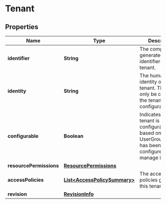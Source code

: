 # Tenant

## Properties
Name | Type | Description | Notes
------------ | ------------- | ------------- | -------------
**identifier** | **String** | The computer-generated identifier of the tenant. |  [optional]
**identity** | **String** | The human-facing identity of the tenant. This can only be changed if the tenant is configurable. | 
**configurable** | **Boolean** | Indicates if this tenant is configurable, based on which UserGroupProvider has been configured to manage it. |  [optional]
**resourcePermissions** | [**ResourcePermissions**](ResourcePermissions.md) |  |  [optional]
**accessPolicies** | [**List&lt;AccessPolicySummary&gt;**](AccessPolicySummary.md) | The access policies granted to this tenant. |  [optional]
**revision** | [**RevisionInfo**](RevisionInfo.md) |  |  [optional]
